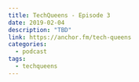 ```yaml
---
title: TechQueens - Episode 3
date: 2019-02-04
description: "TBD"
link: https://anchor.fm/tech-queens
categories:
  - podcast
tags:
  - techqueens
---
```

